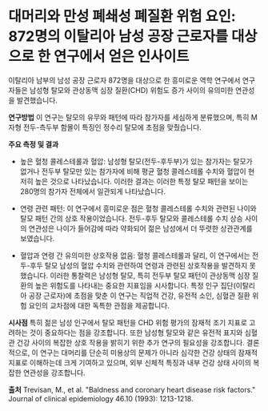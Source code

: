 ﻿
# 대머리와 만성 폐쇄성 폐질환 위험 요인: 872명의 이탈리아 남성 공장 근로자를 대상으로 한 연구에서 얻은 인사이트

이탈리아 남부의 남성 공장 근로자 872명을 대상으로 한 흥미로운 역학 연구에서 연구자들은 남성형 탈모와 관상동맥 심장 질환(CHD) 위험도 증가 사이의 유의미한 연관성을 발견했습니다. 

**연구방법**
이 연구는 탈모의 유무와 패턴에 따라 참가자를 세심하게 분류했으며, 특히 M자형 전두-측두부 함몰이 특징인 정수리 탈모에 초점을 맞췄습니다. 

**주요 측정 및 결과**
- 높은 혈청 콜레스테롤과 혈압: 
남성형 탈모(전두-후두부)가 있는 참가자는 탈모가 없거나 전두부 탈모만 있는 참가자에 비해 평균 혈청 콜레스테롤 수치와 혈압이 현저히 높은 것으로 나타났습니다. 이러한 결과는 이러한 특정 탈모 패턴을 보이는 280명의 참가자 전체에서 일관되게 나타났습니다. 

- 연령 관련 패턴: 
이 연구에서 흥미로운 점은 혈청 콜레스테롤 수치와 관련된 나이와 탈모 패턴 간의 상호 작용이었습니다. 전두-후두 탈모와 콜레스테롤 수치 상승 사이의 연관성은 나이가 들어감에 따라 약화되어 젊은 남성에서 더 뚜렷한 상관관계를 보였습니다. 

- 혈압과 연령 간 유의미한 상호작용 없음: 
혈청 콜레스테롤과 달리, 이 연구에서는 전두-후두 탈모 남성의 혈압 수치와 관련하여 연령과 관련된 상호작용을 발견하지 못했습니다. 이러한 통찰력은 남성형 탈모, 특히 전두부 탈모 패턴이 관상동맥 심장 질환의 높은 위험도를 나타내는 중요한 지표임을 시사합니다. 특정 인구 집단(이탈리아 공장 근로자)에 초점을 맞춘 이 연구는 직업적 건강, 유전적 소인, 심혈관 질환 위험 요인의 교차점에 대한 독특한 관점을 제공합니다. 

**시사점**
특히 젊은 남성 인구에서 탈모 패턴을 CHD 위험 평가의 잠재적 조기 지표로 고려하는 것이 중요하다는 점을 강조합니다. 또한 남성형 탈모와 같은 유전적 표지와 심혈관 건강 사이의 복잡한 상호 작용을 밝히기 위한 추가 연구의 필요성을 강조합니다. 결론적으로, 이 연구는 대머리를 단순히 미용상의 문제가 아니라 심각한 건강 상태의 잠재적 지표로 이해하는데 크게 기여하고 있으며, 외부 신체적 특징과 내부 건강 상태 사이의 복잡한 연관성을 강조합니다.

**출처**
Trevisan, M., et al. "Baldness and coronary heart disease risk factors." Journal of clinical epidemiology 46.10 (1993): 1213-1218.
<!--stackedit_data:
eyJoaXN0b3J5IjpbLTE1NzMwMjg1NzhdfQ==
-->